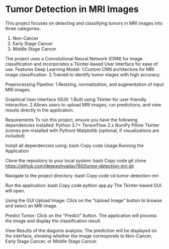 # Tumor Detection in MRI Images
This project focuses on detecting and classifying tumors in MRI images into three categories: 
 1. Non-Cancer
 2. Early Stage Cancer
 3. Middle Stage Cancer

The project uses a Convolutional Neural Network (CNN) for image classification and incorporates a Tkinter-based User Interface for ease of use.
Features
Deep Learning Model:
   1.Custom CNN architecture for MRI image classification.
   2.Trained to identify tumor stages with high accuracy.

Preprocessing Pipeline:
   1.Resizing, normalization, and augmentation of input MRI images.

Graphical User Interface (GUI):
   1.Built using Tkinter for user-friendly interaction.
   2.Allows users to upload MRI images, run predictions, and view results directly in the application.

Requirements
To run this project, ensure you have the following dependencies installed:
Python 3.7+
TensorFlow 2.x
NumPy
Pillow
Tkinter (comes pre-installed with Python)
Matplotlib (optional, if visualizations are included)

Install all dependencies using:
bash
Copy code
Usage
Running the Application

Clone the repository to your local system:
bash
Copy code
git clone https://github.com/deepeshyadav760/tumor-detection-mri.git

Navigate to the project directory:
bash
Copy code
cd tumor-detection-mri

Run the application:
bash
Copy code
python app.py
The Tkinter-based GUI will open.

Using the GUI
Upload Image:
Click on the "Upload Image" button to browse and select an MRI image.

Predict Tumor:
Click on the "Predict" button. The application will process the image and display the classification result.

View Results of the diagonis analysis:
The prediction will be displayed on the interface, showing whether the image corresponds to Non-Cancer, Early Stage Cancer, or Middle Stage Cancer.

